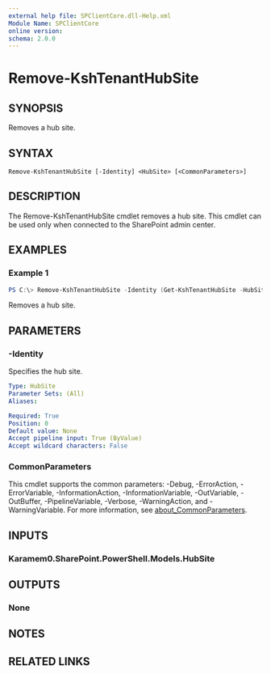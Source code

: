```yaml
---
external help file: SPClientCore.dll-Help.xml
Module Name: SPClientCore
online version:
schema: 2.0.0
---
```


# Remove-KshTenantHubSite

## SYNOPSIS
Removes a hub site.

## SYNTAX

```
Remove-KshTenantHubSite [-Identity] <HubSite> [<CommonParameters>]
```

## DESCRIPTION
The Remove-KshTenantHubSite cmdlet removes a hub site.
This cmdlet can be used only when connected to the SharePoint admin center.

## EXAMPLES

### Example 1
```powershell
PS C:\> Remove-KshTenantHubSite -Identity (Get-KshTenantHubSite -HubSiteUrl 'https://example.sharepoint.com/sites/hub')
```

Removes a hub site.

## PARAMETERS

### -Identity
Specifies the hub site.

```yaml
Type: HubSite
Parameter Sets: (All)
Aliases:

Required: True
Position: 0
Default value: None
Accept pipeline input: True (ByValue)
Accept wildcard characters: False
```

### CommonParameters
This cmdlet supports the common parameters: -Debug, -ErrorAction, -ErrorVariable, -InformationAction, -InformationVariable, -OutVariable, -OutBuffer, -PipelineVariable, -Verbose, -WarningAction, and -WarningVariable. For more information, see [about_CommonParameters](http://go.microsoft.com/fwlink/?LinkID=113216).

## INPUTS

### Karamem0.SharePoint.PowerShell.Models.HubSite

## OUTPUTS

### None

## NOTES

## RELATED LINKS
